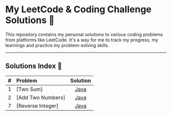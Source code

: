 # My LeetCode & Coding Challenge Solutions 🚀

This repository contains my personal solutions to various coding problems from platforms like LeetCode. It's a way for me to track my progress, my learnings and practice my problem-solving skills.

---

## Solutions Index 📖

| # | Problem | Solution |
| :---: | :--- | :---: |
| 1 | [Two Sum] | [Java](./1.java) |
| 2 | [Add Two Numbers] | [Java](./2.java) |
| 7 | [Reverse Integer] | [Java](./7.java) |